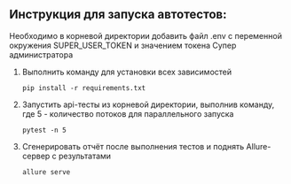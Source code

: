 ## Инструкция для запуска автотестов:

Необходимо в корневой директории добавить файл .env с переменной окружения SUPER_USER_TOKEN и значением токена Супер администратора

1. Выполнить команду для установки всех зависимостей
   ```shell
   pip install -r requirements.txt
2. Запустить api-тесты из корневой директории, выполнив команду, где 5 - количество потоков для параллельного запуска

   ```shell
   pytest -n 5

3. Сгенерировать отчёт после выполнения тестов и поднять Allure-сервер с результатами
   ```shell
   allure serve
